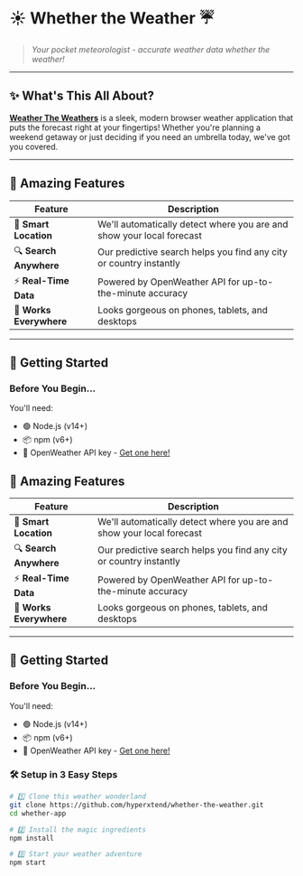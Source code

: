 # ☀️ Whether the Weather ☔

> *Your pocket meteorologist - accurate weather data whether the weather!*


---

## ✨ What's This All About?

[**Weather The Weathers**](https://hyperxtend.github.io/whether-the-whether/) is a sleek, modern browser weather application that puts the forecast right at your fingertips! Whether you're planning a weekend getaway or just deciding if you need an umbrella today, we've got you covered.

---

## 🚀 Amazing Features

| Feature | Description |
|---------|-------------|
| 📍 **Smart Location** | We'll automatically detect where you are and show your local forecast |
| 🔍 **Search Anywhere** | Our predictive search helps you find any city or country instantly |
| ⚡ **Real-Time Data** | Powered by OpenWeather API for up-to-the-minute accuracy |
| 📱 **Works Everywhere** | Looks gorgeous on phones, tablets, and desktops |

---

## 🏁 Getting Started

### Before You Begin...

You'll need:
- 🟢 Node.js (v14+)
- 📦 npm (v6+)
- 🔑 OpenWeather API key - [Get one here!](https://openweathermap.org/api)


## 🚀 Amazing Features

| Feature | Description |
|---------|-------------|
| 📍 **Smart Location** | We'll automatically detect where you are and show your local forecast |
| 🔍 **Search Anywhere** | Our predictive search helps you find any city or country instantly |
| ⚡ **Real-Time Data** | Powered by OpenWeather API for up-to-the-minute accuracy |
| 📱 **Works Everywhere** | Looks gorgeous on phones, tablets, and desktops |

---

## 🏁 Getting Started

### Before You Begin...

You'll need:
- 🟢 Node.js (v14+)
- 📦 npm (v6+)
- 🔑 OpenWeather API key - [Get one here!](https://openweathermap.org/api)

### 🛠️ Setup in 3 Easy Steps

```bash
# 1️⃣ Clone this weather wonderland
git clone https://github.com/hyperxtend/whether-the-weather.git
cd whether-app

# 2️⃣ Install the magic ingredients
npm install

# 3️⃣ Start your weather adventure
npm start